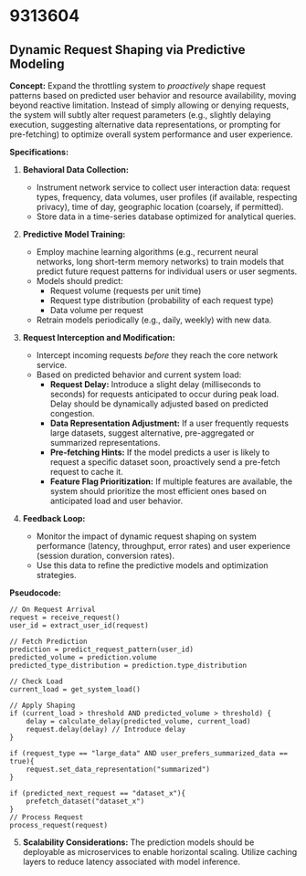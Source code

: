 # 9313604

## Dynamic Request Shaping via Predictive Modeling

**Concept:** Expand the throttling system to *proactively* shape request patterns based on predicted user behavior and resource availability, moving beyond reactive limitation.  Instead of simply allowing or denying requests, the system will subtly alter request parameters (e.g., slightly delaying execution, suggesting alternative data representations, or prompting for pre-fetching) to optimize overall system performance and user experience.

**Specifications:**

1.  **Behavioral Data Collection:**
    *   Instrument network service to collect user interaction data: request types, frequency, data volumes, user profiles (if available, respecting privacy), time of day, geographic location (coarsely, if permitted).
    *   Store data in a time-series database optimized for analytical queries.

2.  **Predictive Model Training:**
    *   Employ machine learning algorithms (e.g., recurrent neural networks, long short-term memory networks) to train models that predict future request patterns for individual users or user segments.
    *   Models should predict:
        *   Request volume (requests per unit time)
        *   Request type distribution (probability of each request type)
        *   Data volume per request
    *   Retrain models periodically (e.g., daily, weekly) with new data.

3.  **Request Interception and Modification:**
    *   Intercept incoming requests *before* they reach the core network service.
    *   Based on predicted behavior and current system load:
        *   **Request Delay:** Introduce a slight delay (milliseconds to seconds) for requests anticipated to occur during peak load.  Delay should be dynamically adjusted based on predicted congestion.
        *   **Data Representation Adjustment:** If a user frequently requests large datasets, suggest alternative, pre-aggregated or summarized representations.
        *   **Pre-fetching Hints:**  If the model predicts a user is likely to request a specific dataset soon, proactively send a pre-fetch request to cache it.
        *   **Feature Flag Prioritization:** If multiple features are available, the system should prioritize the most efficient ones based on anticipated load and user behavior.

4.  **Feedback Loop:**
    *   Monitor the impact of dynamic request shaping on system performance (latency, throughput, error rates) and user experience (session duration, conversion rates).
    *   Use this data to refine the predictive models and optimization strategies.

**Pseudocode:**

```
// On Request Arrival
request = receive_request()
user_id = extract_user_id(request)

// Fetch Prediction
prediction = predict_request_pattern(user_id)
predicted_volume = prediction.volume
predicted_type_distribution = prediction.type_distribution

// Check Load
current_load = get_system_load()

// Apply Shaping
if (current_load > threshold AND predicted_volume > threshold) {
    delay = calculate_delay(predicted_volume, current_load)
    request.delay(delay) // Introduce delay
}

if (request_type == "large_data" AND user_prefers_summarized_data == true){
    request.set_data_representation("summarized")
}

if (predicted_next_request == "dataset_x"){
    prefetch_dataset("dataset_x")
}
// Process Request
process_request(request)
```

5. **Scalability Considerations:** The prediction models should be deployable as microservices to enable horizontal scaling. Utilize caching layers to reduce latency associated with model inference.